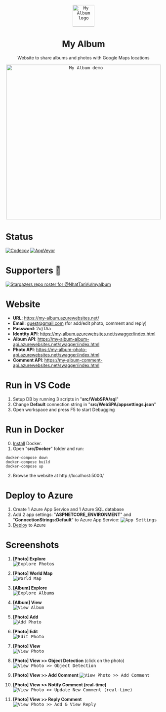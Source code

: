 <p align="center"><a href="https://github.com/NhatTanVu/myalbum"><kbd><img src="https://github.com/NhatTanVu/myalbum/raw/master/src/WebSPA/wwwroot/logo.jpg" alt="My Album logo" width="70"/></kbd></a></p>
<h1 align="center">My Album</h1>
<p align="center">Website to share albums and photos with Google Maps locations</p>

<p align="center"><a href="https://my-album.azurewebsites.net/"><kbd><img src="https://github.com/NhatTanVu/myalbum/raw/master/screenshots/explore.JPG" alt="My Album demo" width="500"/></kbd></a></p>

# Status
[![Codecov](https://codecov.io/gh/NhatTanVu/myalbum/branch/master/graph/badge.svg)](https://codecov.io/gh/NhatTanVu/myalbum)
[![AppVeyor](https://ci.appveyor.com/api/projects/status/4b7m4xj6fu82xtgn/branch/master?svg=true)](https://ci.appveyor.com/project/NhatTanVu/myalbum/branch/master)

# Supporters :clap:
[![Stargazers repo roster for @NhatTanVu/myalbum](https://reporoster.com/stars/NhatTanVu/myalbum)](https://github.com/NhatTanVu/myalbum/stargazers)
# Website
* **URL**: https://my-album.azurewebsites.net/
* **Email**: guest@gmail.com (for add/edit photo, comment and reply)
* **Password**: 2u)TAa
* **Identity API**: https://my-album.azurewebsites.net/swagger/index.html
* **Album API**: https://my-album-album-api.azurewebsites.net/swagger/index.html
* **Photo API**: https://my-album-photo-api.azurewebsites.net/swagger/index.html
* **Comment API**: https://my-album-comment-api.azurewebsites.net/swagger/index.html
# Run in VS Code
1. Setup DB by running 3 scripts in "**src/WebSPA/sql**"
2. Change **Default** connection string in "**src/WebSPA/appsettings.json**"
3. Open workspace and press F5 to start Debugging
# Run in Docker
0. [Install](https://docs.docker.com/docker-for-windows/install/) Docker.
1. Open "**src/Docker**" folder and run: 
```
docker-compose down
docker-compose build
docker-compose up
```
2. Browse the website at http://localhost:5000/
# Deploy to Azure
1. Create 1 Azure App Service and 1 Azure SQL database
2. Add 2 app settings: "**ASPNETCORE_ENVIRONMENT**" and "**ConnectionStrings:Default**" to Azure App Service:
<kbd>![App Settings](https://raw.githubusercontent.com/NhatTanVu/vega/master/_screenshots/Add%20App%20Settings.PNG)</kbd>
3. [Deploy](https://docs.microsoft.com/en-us/aspnet/core/tutorials/publish-to-azure-webapp-using-vscode?view=aspnetcore-3.1) to Azure
# Screenshots
1. **[Photo] Explore**\
<kbd>![Explore Photos](https://raw.githubusercontent.com/NhatTanVu/myalbum/master/screenshots/explore.JPG?raw=true)</kbd>

2. **[Photo] World Map**\
<kbd>![World Map](https://raw.githubusercontent.com/NhatTanVu/myalbum/master/screenshots/world_map.jpg?raw=true)</kbd>

3. **[Album] Explore**\
<kbd>![Explore Albums](https://raw.githubusercontent.com/NhatTanVu/myalbum/master/screenshots/explore_album.jpg?raw=true)</kbd>

4. **[Album] View**\
<kbd>![View Album](https://raw.githubusercontent.com/NhatTanVu/myalbum/master/screenshots/view_album.jpg?raw=true)</kbd>

5. **[Photo] Add**\
<kbd>![Add Photo](https://raw.githubusercontent.com/NhatTanVu/myalbum/master/screenshots/add_photo.jpg?raw=true)</kbd>

6. **[Photo] Edit**\
<kbd>![Edit Photo](https://raw.githubusercontent.com/NhatTanVu/myalbum/master/screenshots/edit_photo.jpg?raw=true)</kbd>

7. **[Photo] View**\
<kbd>![View Photo](https://raw.githubusercontent.com/NhatTanVu/myalbum/master/screenshots/view_photo.JPG?raw=true)</kbd>

8. **[Photo] View >> Object Detection** (click on the photo)\
<kbd>![View Photo >> Object Detection](https://raw.githubusercontent.com/NhatTanVu/myalbum/master/screenshots/view_photo_object_detection.JPG?raw=true)</kbd>

9. **[Photo] View >> Add Comment**
<kbd>![View Photo >> Add Comment](https://raw.githubusercontent.com/NhatTanVu/myalbum/master/screenshots/add_comment.JPG?raw=true)</kbd>

10. **[Photo] View >> Notify Comment (real-time)**\
<kbd>![View Photo >> Update New Comment (real-time)](https://raw.githubusercontent.com/NhatTanVu/myalbum/master/screenshots/notify_comment.jpg?raw=true)</kbd>

11. **[Photo] View >> Reply Comment**\
<kbd>![View Photo >> Add & View Reply](https://raw.githubusercontent.com/NhatTanVu/myalbum/master/screenshots/reply_comment.jpg?raw=true)</kbd>
